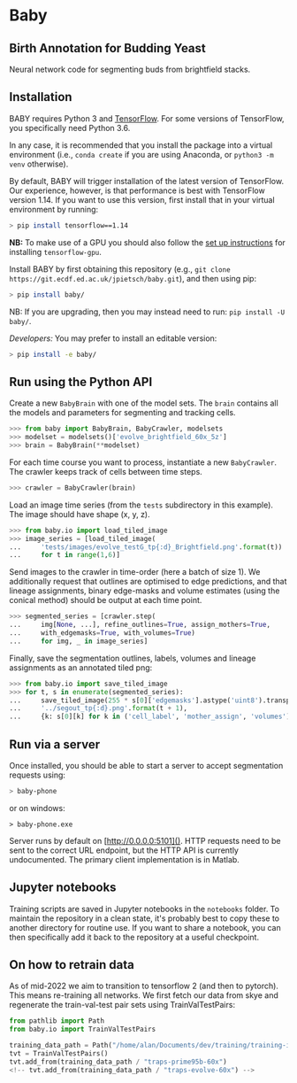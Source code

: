 # Baby

## Birth Annotation for Budding Yeast

Neural network code for segmenting buds from brightfield stacks.

## Installation

BABY requires Python 3 and [TensorFlow](https://www.tensorflow.org). For some
versions of TensorFlow, you specifically need Python 3.6.

In any case, it is recommended that you install the package into a virtual
environment (i.e., `conda create` if you are using Anaconda, or `python3 -m
venv` otherwise).

By default, BABY will trigger installation of the latest version of
TensorFlow. Our experience, however, is that performance is best with
TensorFlow version 1.14. If you want to use this version, first install that
in your virtual environment by running:

```bash
> pip install tensorflow==1.14
```

**NB:** To make use of a GPU you should also follow the [set up
instructions](https://www.tensorflow.org/install/gpu#windows_setup) for
installing `tensorflow-gpu`.

Install BABY by first obtaining this repository (e.g., `git clone
https://git.ecdf.ed.ac.uk/jpietsch/baby.git`), and then using pip:

```bash
> pip install baby/
```

NB: If you are upgrading, then you may instead need to run: `pip install -U
baby/`.

*Developers:* You may prefer to install an editable version:

```bash
> pip install -e baby/
```

## Run using the Python API

Create a new `BabyBrain` with one of the model sets. The `brain` contains
all the models and parameters for segmenting and tracking cells.

```python
>>> from baby import BabyBrain, BabyCrawler, modelsets
>>> modelset = modelsets()['evolve_brightfield_60x_5z']
>>> brain = BabyBrain(**modelset)
```

For each time course you want to process, instantiate a new `BabyCrawler`. The
crawler keeps track of cells between time steps.

```python
>>> crawler = BabyCrawler(brain)
```

Load an image time series (from the `tests` subdirectory in this example). The
image should have shape (x, y, z).

```python
>>> from baby.io import load_tiled_image
>>> image_series = [load_tiled_image(
...     'tests/images/evolve_testG_tp{:d}_Brightfield.png'.format(t))
...     for t in range(1,6)]
```

Send images to the crawler in time-order (here a batch of size 1). We 
additionally request that outlines are optimised to edge predictions, and that 
lineage assignments, binary edge-masks and volume estimates (using the conical
method) should be output at each time point.

```python
>>> segmented_series = [crawler.step(
...     img[None, ...], refine_outlines=True, assign_mothers=True,
...     with_edgemasks=True, with_volumes=True)
...     for img, _ in image_series]
```

Finally, save the segmentation outlines, labels, volumes and lineage assignments
as an annotated tiled png:

```python
>>> from baby.io import save_tiled_image
>>> for t, s in enumerate(segmented_series): 
...     save_tiled_image(255 * s[0]['edgemasks'].astype('uint8').transpose((1, 2, 0)), 
...     '../segout_tp{:d}.png'.format(t + 1), 
...     {k: s[0][k] for k in ('cell_label', 'mother_assign', 'volumes')})
```

## Run via a server

Once installed, you should be able to start a server to accept segmentation
requests using:

```bash
> baby-phone
```

or on windows:

```
> baby-phone.exe
```

Server runs by default on [http://0.0.0.0:5101](). HTTP requests need to be
sent to the correct URL endpoint, but the HTTP API is currently undocumented.
The primary client implementation is in Matlab.

## Jupyter notebooks

Training scripts are saved in Jupyter notebooks in the `notebooks` folder. To
maintain the repository in a clean state, it's probably best to copy these to
another directory for routine use. If you want to share a notebook, you can
then specifically add it back to the repository at a useful checkpoint.

## On how to retrain data

As of mid-2022 we aim to transition to tensorflow 2 (and then to pytorch). This means re-training all networks. We first fetch our data from skye and regenerate the train-val-test pair sets using TrainValTestPairs:

```python
from pathlib import Path
from baby.io import TrainValTestPairs

training_data_path = Path("/home/alan/Documents/dev/training/training-images/")
tvt = TrainValTestPairs()
tvt.add_from(training_data_path / "traps-prime95b-60x")
<!-- tvt.add_from(training_data_path / "traps-evolve-60x") -->
```
